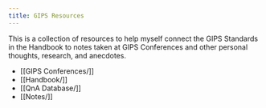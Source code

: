```yaml
---
title: GIPS Resources
---
```

This is a collection of resources to help myself connect the GIPS Standards in the Handbook to notes taken at GIPS Conferences and other personal thoughts, research, and anecdotes.

- [[GIPS Conferences/]]
- [[Handbook/]]
- [[QnA Database/]]
- [[Notes/]]

